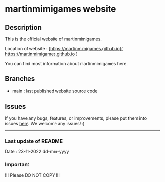 # martinmimigames website #

## Description ##

This is the official website of martinmimigames.

Location of website :
[https://martinmimigames.github.io]( https://martinmimigames.github.io )

You can find most information about martinmimigames here.

## Branches ##

* main : last published website source code

## Issues ##

If you have any bugs, features, or improvements,
please put them into issues
[here](https://github.com/martinmimigames/martinmimigames.github.io/issues/new).
We welcome any issues! :)

- - - -

### Last update of README ###

Date : 23-11-2022 dd-mm-yyyy

### Important ###

!!! Please DO NOT COPY !!!
